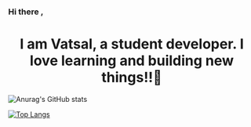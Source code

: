 ### Hi there , 
 <h1 align = 'center'>I am Vatsal, a student developer. I love learning and building new things!!👋 </h1>

<!--
**vatsalsinha/vatsalsinha** is a ✨ _special_ ✨ repository because its `README.md` (this file) appears on your GitHub profile.

Here are some ideas to get you started:

- 🔭 I’m currently working on ...
- 🌱 I’m currently learning ...
- 👯 I’m looking to collaborate on ...
- 🤔 I’m looking for help with ...
- 💬 Ask me about ...
- 📫 How to reach me: ...
- 😄 Pronouns: ...
- ⚡ Fun fact: ...
-->
![Anurag's GitHub stats](https://github-readme-stats.vercel.app/api?username=vatsalsinha&show_icons=true&theme=radical&hide=contribs,prs)

[![Top Langs](https://github-readme-stats.vercel.app/api/top-langs/?username=vatsalsinha&layout=compact&theme=radical)](https://github.com/anuraghazra/github-readme-stats)


